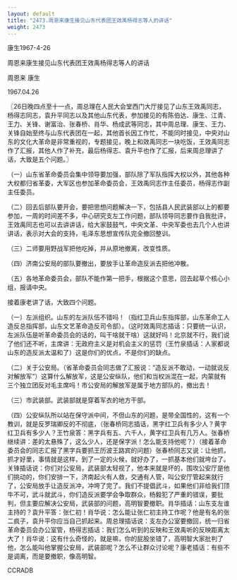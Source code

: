 ```yaml
---
layout: default
title: "2473.周恩来康生接见山东代表团王效禹杨得志等人的讲话"
weight: 2473
---
```


康生1967-4-26

周恩来康生接见山东代表团王效禹杨得志等人的讲话

周恩来 康生

1967.04.26

〖26日晚四点至十一点，周总理在人民大会堂西门大厅接见了山东王效禹同志，杨得志同志，袁升平同志以及其他山东代表，参加接见的有陈伯达、康生、江青、王力、关锋、谢富治、张春桥、肖华、杨成武等同志，其中周总理、康生、王力、关锋自始至终与山东代表团在一起，其他首长因工作忙，不能同时接见，中央对山东的文化大革命是非常重视的，专题接见，晚上和效禹同志一块吃饭，王效禹同志作了汇报，其他人作了补充，最后杨得志、袁升平也作了汇报，后来周总理讲了话，大致是五个问题。〗

（一）山东省革命委员会集中领导要加强，部队除了军队指挥大权以外，其他各种大权都归省革委，大军区也参加革命委员会，王效禹同志作主任委员，杨得志作副主任委员。

（二）回去后部队要开会，要把思想问题解决一下，包括县人民武装部以上的都要参加，一周的时间差不多，中心研究支左工作问题，部队领导同志要作自我批评，王效禹同志也可以去讲讲话，给大家鼓鼓气，中央文革、中央军委也去几个人也讲讲话，表示对大会的支持，毛泽东思想宣传队完全撤回整训。

（三）二师要用野战军把他吃掉，并从原地撤离，改变性质。

（四）济南公安局的部队要撤出，要放手让革命造反派去把他冲散。

（五）各地革命委员会，部队不能作第一把手，根据这个意思，回去起草个核心小组，报请中央。

接着康老讲了话，大致四个问题。

（一）左派组织。山东的左派队伍不错吗！（指红卫兵山东指挥部，山东革命工人造反总指挥部，山东文艺革命造反司令部）。（这时效禹同志插话：只要统一认识，左派队伍是听革命委员会的话的，叫干啥就干啥）这就好吗！北京就不行，我们说了他们还不听，主席讲：无政府主义是对机会主义的惩罚（王竹泉插话：人家都说山东的造反派太温和了）这是你们的优点，不是你们的缺点。

（二）关于公安局。（省革命委员会同志做了汇报说：“造反派不敢动，一动就说反对解放军”）这算什么解放军，这是公安纵队，他们和当权派混在一起，内蒙就有三个独立团反对毛主席吗！市公安局的解放军是属于地方部队的，撤出去！

（三）市武装部。武装部就是穿着军衣的地方干部。

（四）公安纵队所以站在保守派中间，不但山东的问题，是带全国性的，这有一个教训，就是反罗瑞卿反的不彻底，（张春桥同志插话，黑字红卫兵有多少人？黄字红卫兵有多少人？王竹泉答：黑字兵有五、六千人，黄字红卫兵有几万人。张春桥继续讲：差的太悬殊了，这么少人，还是保字派！怎么能支持他呢？）（接着革命委员会的同志汇报了黑字兵要抓王历波王路宾的问题）张春桥同志又说：让他抓，抓才好里，事情就是这样，到了一定的火候，就好办了，一抓基本他们就垮台了。关锋插话说：你们对公安局，武装部太轻视了，他本来就是坏的，围攻公安厅是他们挑动的，你们安排一下，济南起火有人救，交通有人管，叫公安厅管起来就行了，公安局放手让造反派冲，冲垮了完了。我们不提倡武斗，如果他们非给我们顶牛不可，武斗就武斗，你们造反派要学会争取群众，杨毅犯了严重的错误，要批判，但主要应解决公安局，武装部的问题，高明智要撤职。肖华插话：山东支左谁主持的？袁升平答：张仁初！肖华说：怎么能让张仁初主持工作呢？他是有名的张二疯子，袁升平你应当自己抓起来。周总理插话说：支左办公室要撤回，统一归省革命委员会办公室管，杨得志插话：我们怎么听到的反映和王效禹听的反映距离太大了！肖华说：这有什么奇怪的，就是嘛，你的屁股坐错了，高明智大家批判了他，怎么能叫他掌握公安局，武装部呢？怎么不让群众讨论呢？康老插话：有些不是调离，而是要撤职，像高明智。

CCRADB

